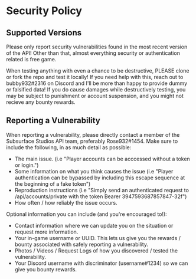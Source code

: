 # Security Policy

## Supported Versions

Please only report security vulnerabilities found in the most recent version of the API!
Other than that, almost everything security or authentication related is free game.

When testing anything with even a chance to be destructive, PLEASE clone or fork the repo and test it locally! If you need help with this, 
reach out to bubby932#2316 on Discord and I'll be more than happy to provide dummy or falsified data!
If you do cause damages while destructively testing, you may be subject to punishment or account suspension, and you might not recieve any bounty rewards.

## Reporting a Vulnerability

When reporting a vulnerability, please directly contact a member of the Subsurface Studios API team, preferably Rose932#1454.
Make sure to include the following, in as much detail as possible:

- The main issue. (i.e "Player accounts can be acccessed without a token or login.")
- Some information on what you think causes the issue (i.e "Player authentication can be bypassed by including this escape sequence at the beginning of a fake token")
- Reproduction instructions (i.e "Simply send an authenticated request to /api/accounts/private with the token Bearer 3947593687857847-32f")
- How often / how reliably the issue occurs.

Optional information you can include (and you're encouraged to!):

- Contact information where we can update you on the situation or request more information.
- Your in-game username or UUID. This lets us give you the rewards / bounty associated with safely reporting a vulnerability.
- Photos / Videos / Request Logs of how you discovered / tested the vulnerability.
- Your Discord username with discriminator (username#1234) so we can give you bounty rewards.
